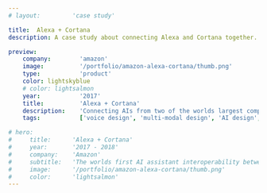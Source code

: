 ```yaml
---
# layout:         'case study'

title:  Alexa + Cortana
description: A case study about connecting Alexa and Cortana together.

preview:
    company:        'amazon'
    image:          '/portfolio/amazon-alexa-cortana/thumb.png'
    type:           'product'
    color: lightskyblue
    # color: lightsalmon
    year:           '2017'
    title:          'Alexa + Cortana'
    description:    'Connecting AIs from two of the worlds largest companies; a world first.'
    tags:           ['voice design', 'multi-modal design', 'AI design', 'conversational design']

# hero:
#     title:      'Alexa + Cortana'
#     year:       '2017 - 2018'
#     company:    'Amazon'
#     subtitle:   'The worlds first AI assistant interoperability between two big-tech competitors.'
#     image:      '/portfolio/amazon-alexa-cortana/thumb.png'
#     color:      'lightsalmon'
---
```


<script setup>
    // import Illustration from '../../components/Illustration.vue'
    // import YouTubeVideo from '../../components/YouTubeVideo.vue'
    // import NewsList from '../../components/NewsList.vue'
    // import _ from 'lodash'
    // import { data as pressData } from '../../press/press.data'

    // const press = _.filter(pressData, ['project', 'AmazonAlexaCortana'])
    import Page from './amazon-alexa-cortana.vue'
</script>
<Page></Page>
<!-- ## Challenge
Both Amazon and Microsoft wanted to scale their AI assistants – more capabilities, more users, more developers. Jeff and Satya saw that bringing Alexa and Cortana together could accomplish this. A one-of-a-kind partnership between Amazon and Microsoft was established to figure this out.

## Process
This was more than just connecting APIs or bringing Alexa's jokes and shopping to Cortana. This was about enabling two competitive AIs to work together for the benefit of the end-user. There were four key challenges I needed to overcome to figure this out:

### Vision
This was going to be the beginning of a new modality for Alexa and a new, innovative line of business. I needed to craft a compelling vision for a program, not just a product.

<Illustration>
    <template v-slot:image><img src="/portfolio/amazon-alexa-cortana/image1.jpg"></template>
    <template v-slot:subtext>Peeking around the corner of what interoperable A.I.'s could unlock.</template>
</Illustration>

### AI Orchestration
How do two AIs work together? How do you know what to do when you switch between them? How do you not lose track of which one you're talking to? These are fundamental questions. I needed to design how people interact with multiple AIs through the same interface.

<Illustration>
    <template v-slot:image><img src="/portfolio/amazon-alexa-cortana/image3.jpg"></template>
    <template v-slot:subtext>A peek at the extensive user testing.</template>
</Illustration>

### Scale
Each AI assitant has it's own modalities, technical restrictions, and design systems. I needed a way to translate existing experiences from one AI to the other and do it at scale.

### Holistic Approach
Each AI assistant is intrinsically tied to its hardware. There was a large tech stack gap across the hardware and software between the AIs. I needed to look holistally across both hardware and software to create a successful product and program.

<Illustration>
    <template v-slot:image><img src="/portfolio/amazon-alexa-cortana/image2.jpg"></template>
    <template v-slot:subtext>A peek at the blueprints of a multi-agent experience.</template>
</Illustration>

## Outcome
The launch of Alexa + Cortana scaled the availability of both AIs to more than one billion endpoints. Developers could now develop on one AI but launch for both simultaneously with no additional effort. It provided the foundation for other AI interoperability programs including Alexa Auto, Alexa for PC, and the Alexa integration with Facebook Portal.

<YouTubeVideo src="https://www.youtube.com/embed/Ezxch4rykzI"></YouTubeVideo>

## Role
I was the head of design for the program spanning both Amazon and Microsoft. I led cross-functional teams across both companines.

## News
<NewsList :data="press"></NewsList> -->